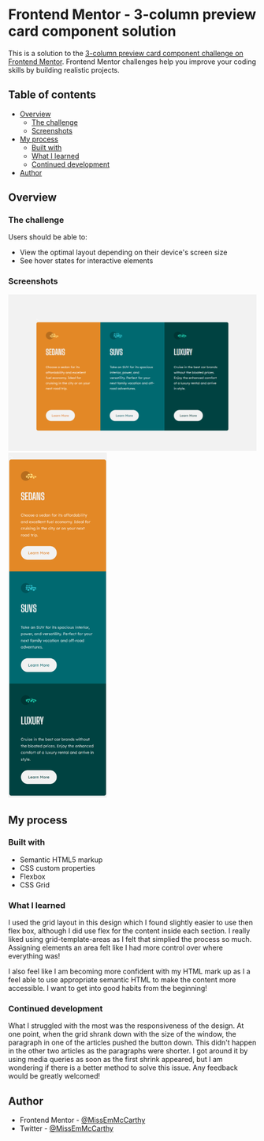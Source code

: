 # Frontend Mentor - 3-column preview card component solution

This is a solution to the [3-column preview card component challenge on Frontend Mentor](https://www.frontendmentor.io/challenges/3column-preview-card-component-pH92eAR2-). Frontend Mentor challenges help you improve your coding skills by building realistic projects. 

## Table of contents

- [Overview](#overview)
  - [The challenge](#the-challenge)
  - [Screenshots](#screenshots)
- [My process](#my-process)
  - [Built with](#built-with)
  - [What I learned](#what-i-learned)
  - [Continued development](#continued-development)
- [Author](#author)

## Overview

### The challenge

Users should be able to:

- View the optimal layout depending on their device's screen size
- See hover states for interactive elements

### Screenshots

![Desktop Screenshot](images/Desktop.png)
<img src="images/Mobile.png" alt="drawing" width="200"/>

## My process

### Built with

- Semantic HTML5 markup
- CSS custom properties
- Flexbox
- CSS Grid

### What I learned

I used the grid layout in this design which I found slightly easier to use then flex box, although I did use flex for the content inside each section. I really liked using grid-template-areas as I felt that simplied the process so much. Assigning elements an area felt like I had more control over where everything was!

I also feel like I am becoming more confident with my HTML mark up as I a feel able to use appropriate semantic HTML to make the content more accessible. I want to get into good habits from the beginning!

### Continued development

What I struggled with the most was the responsiveness of the design. At one point, when the grid shrank down with the size of the window, the paragraph in one of the articles pushed the button down. This didn't happen in the other two articles as the paragraphs were shorter. I got around it by using media queries as soon as the first shrink appeared, but I am wondering if there is a better method to solve this issue. Any feedback would be greatly welcomed!

## Author

- Frontend Mentor - [@MissEmMcCarthy](https://www.frontendmentor.io/profile/MissEmMcCarthy)
- Twitter - [@MissEmMcCarthy](https://twitter.com/MissEmMcCarthy)

